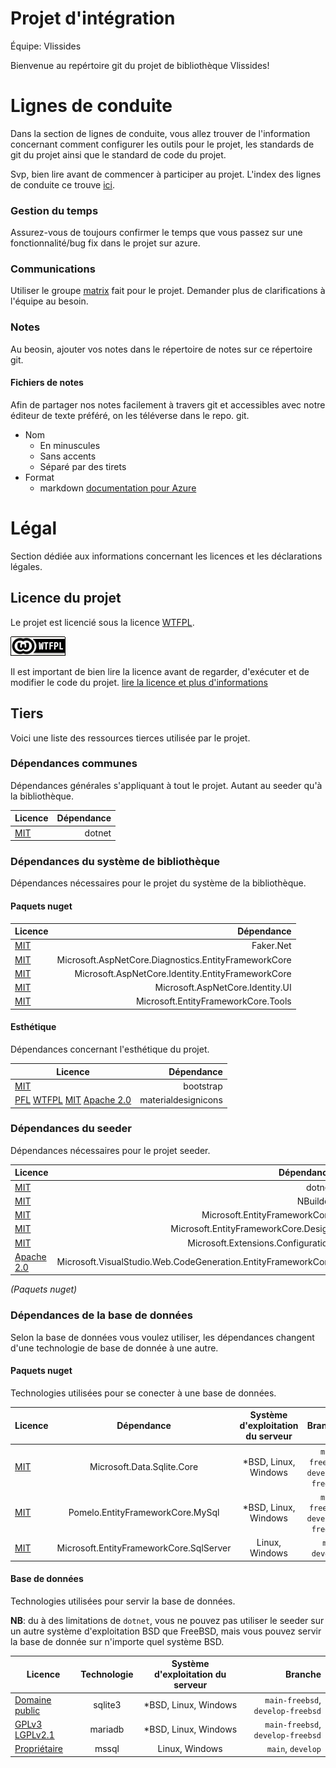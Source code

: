 
Projet d'intégration
====================

Équipe: Vlissides

Bienvenue au repértoire git du projet de bibliothèque Vlissides!

# Lignes de conduite
Dans la section de lignes de conduite, vous allez trouver de l'information concernant comment configurer les outils pour le projet, les standards de git du projet ainsi que le standard de code du projet.

Svp, bien lire avant de commencer à participer au projet. L'index des lignes de conduite ce trouve [ici](org/lignes-conduite/README.md).

### Gestion du temps
Assurez-vous de toujours confirmer le temps que vous passez sur une fonctionnalité/bug fix dans le projet sur azure.

### Communications
Utiliser le groupe [matrix](https://matrix.org) fait pour le projet. Demander plus de clarifications à l'équipe au besoin.

### Notes
Au beosin, ajouter vos notes dans le répertoire de notes sur ce répertoire git.

#### Fichiers de notes
Afin de partager nos notes facilement à travers git et accessibles avec
notre éditeur de texte préféré, on les téléverse dans le repo. git.

- Nom
  - En minuscules
  - Sans accents
  - Séparé par des tirets
- Format
  - markdown [documentation pour Azure](https://docs.microsoft.com/en-us/azure/devops/project/wiki/markdown-guidance?view=azure-devops)

# Légal
Section dédiée aux informations concernant les licences et les déclarations légales.

## Licence du projet
Le projet est licencié sous la licence [WTFPL](www.wtfpl.net).

![logo de la licence](LICENSES/wtfpl-badge.png)

Il est important de bien lire la licence avant de regarder, d'exécuter et de modifier le code du projet. [lire la licence et plus d'informations](LICENSES/README.md)

## Tiers
Voici une liste des ressources tierces utilisée par le projet.

### Dépendances communes
Dépendances générales s'appliquant à tout le projet. Autant au seeder qu'à la bibliothèque.

| Licence | Dépendance |
|-----------|-----------:|
| [MIT](LICENSES/MIT) | dotnet |


### Dépendances du système de bibliothèque
Dépendances nécessaires pour le projet du système de la bibliothèque.

#### Paquets nuget
| Licence | Dépendance | 
|-----------|-----------:|
| [MIT](LICENSES/MIT) | Faker.Net |
| [MIT](LICENSES/MIT) | Microsoft.AspNetCore.Diagnostics.EntityFrameworkCore |
| [MIT](LICENSES/MIT) | Microsoft.AspNetCore.Identity.EntityFrameworkCore |
| [MIT](LICENSES/MIT) | Microsoft.AspNetCore.Identity.UI |
| [MIT](LICENSES/MIT) | Microsoft.EntityFrameworkCore.Tools |

#### Esthétique
Dépendances concernant l'esthétique du projet.

| Licence | Dépendance | 
|-----------|-----------:|
| [MIT](LICENSES/MIT) | bootstrap |
| [PFL](LICENSES/PFL) [WTFPL](LICENSES/WTFPL) [MIT](LICENSES/MIT) [Apache 2.0](LICENSES/Apache2_0) [](LICENSES/) | materialdesignicons |

### Dépendances du seeder
Dépendances nécessaires pour le projet seeder.

| Licence | Dépendance |
|-----------|-----------:|
| [MIT](LICENSES/MIT) | dotnet |
| [MIT](LICENSES/MIT) | NBuilder |
| [MIT](LICENSES/MIT) | Microsoft.EntityFrameworkCore |
| [MIT](LICENSES/MIT) | Microsoft.EntityFrameworkCore.Design |
| [MIT](LICENSES/MIT) | Microsoft.Extensions.Configuration |
| [Apache 2.0](LICENSES/APACHE2_0) | Microsoft.VisualStudio.Web.CodeGeneration.EntityFrameworkCore |
*(Paquets nuget)*

### Dépendances de la base de données
Selon la base de données vous voulez utiliser, les dépendances changent d'une technologie de base de donnée à une autre.

#### Paquets nuget
Technologies utilisées pour se conecter à une base de données.

| Licence | Dépendance | Système d'exploitation du serveur | Branche |
|-----------|:----------:|:----------:|-----------:|
| [MIT](LICENSES/MIT) | Microsoft.Data.Sqlite.Core | \*BSD, Linux, Windows | `main-freebsd`, `develop-freebsd` |
| [MIT](LICENSES/MIT) | Pomelo.EntityFrameworkCore.MySql | \*BSD, Linux, Windows | `main-freebsd`, `develop-freebsd` |
| [MIT](LICENSES/MIT) | Microsoft.EntityFrameworkCore.SqlServer | Linux, Windows | `main`, `develop` |

#### Base de données
Technologies utilisées pour servir la base de données.

**NB**: du à des limitations de `dotnet`, vous ne pouvez pas utiliser le seeder sur un autre système d'exploitation BSD que FreeBSD, mais vous pouvez servir la base de donnée sur n'importe quel système BSD.

| Licence | Technologie | Système d'exploitation du serveur | Branche |
|-----------|:----------:|:----------:|-----------:|
| [Domaine public](LICENSES/MIT) | sqlite3 | \*BSD, Linux, Windows | `main-freebsd`, `develop-freebsd` |
| [GPLv3](LICENSES/GPLv3) [LGPLv2.1](LICENSES/LGPLv2_1) | mariadb | \*BSD, Linux, Windows | `main-freebsd`, `develop-freebsd` |
| [Propriétaire](https://www.microsoft.com/en-us/Licensing/product-licensing/sql-server) | mssql | Linux, Windows | `main`, `develop` |

